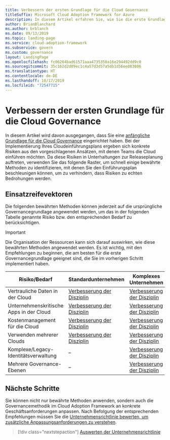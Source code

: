 ```yaml
---
title: Verbessern der ersten Grundlage für die Cloud Governance
titleSuffix: Microsoft Cloud Adoption Framework for Azure
description: In diesem Artikel erfahren Sie, wie Sie die erste Grundlage für die Cloud Governance inkrementell verbessern können.
author: BrianBlanchard
ms.author: brblanch
ms.date: 09/13/2019
ms.topic: landing-page
ms.service: cloud-adoption-framework
ms.subservice: govern
ms.custom: governance
layout: LandingPage
ms.openlocfilehash: fc06264bad61571aaa4735350a16e294492dd9c0
ms.sourcegitcommit: 35c162d2d09ec1c4a57d3d57a5db1d56ee883806
ms.translationtype: HT
ms.contentlocale: de-DE
ms.lasthandoff: 10/17/2019
ms.locfileid: "72547715"
---
```

# <a name="improve-your-initial-cloud-governance-foundation"></a>Verbessern der ersten Grundlage für die Cloud Governance

In diesem Artikel wird davon ausgegangen, dass Sie eine [anfängliche Grundlage für die Cloud Governance](./initial-foundation.md) eingerichtet haben. Bei der Implementierung Ihres Cloudeinführungsplans ergeben sich konkrete Risiken aus den vorgeschlagenen Ansätzen, mit denen Teams die Cloud einführen möchten. Da diese Risiken in Unterhaltungen zur Releaseplanung auftreten, verwenden Sie das folgende Raster, um schnell einige bewährte Methoden zu identifizieren, mit denen Sie den Einführungsplan beschleunigen können, um zu verhindern, dass Risiken zu echten Bedrohungen werden.

## <a name="maturity-vectors"></a>Einsatzreifevektoren

Die folgenden bewährten Methoden können jederzeit auf die ursprüngliche Governancegrundlage angewendet werden, um das in der folgenden Tabelle genannte Risiko bzw. den entsprechenden Bedarf zu berücksichtigen.

> [!IMPORTANT]
> Die Organisation der Ressourcen kann sich darauf auswirken, wie diese bewährten Methoden angewendet werden. Es ist wichtig, mit den Empfehlungen zu beginnen, die am besten für die erste Governancegrundlage geeignet sind, die Sie im vorherigen Schritt implementiert haben.

|Risiko/Bedarf | Standardunternehmen | Komplexes Unternehmen |
|---|---|---|
|Vertrauliche Daten in der Cloud|[Verbesserung der Disziplin](./guides/standard/security-baseline-improvement.md)|[Verbesserung der Disziplin](./guides/complex/security-baseline-improvement.md)|
|Unternehmenskritische Apps in der Cloud|[Verbesserung der Disziplin](./guides/standard/resource-consistency-improvement.md)|[Verbesserung der Disziplin](./guides/complex/resource-consistency-improvement.md)|
|Kostenmanagement für die Cloud|[Verbesserung der Disziplin](./guides/standard/cost-management-improvement.md)|[Verbesserung der Disziplin](./guides/complex/cost-management-improvement.md)|
|Verwenden mehrerer Clouds|[Verbesserung der Disziplin](./guides/standard/multicloud-improvement.md)|[Verbesserung der Disziplin](./guides/complex/multicloud-improvement.md)|
|Komplexe/Legacy-Identitätsverwaltung|–|[Verbesserung der Disziplin](./guides/complex/identity-baseline-improvement.md)|
|Mehrere Governance-Ebenen|–|[Verbesserung der Disziplin](./guides/complex/multiple-layers-of-governance.md)|

## <a name="next-steps"></a>Nächste Schritte

Sie können nicht nur bewährte Methoden anwenden, sondern auch die Governancemethodik im Cloud Adoption Framework an konkrete Geschäftsanforderungen anpassen. Nach Befolgung der entsprechenden Empfehlungen müssen Sie die [Unternehmensrichtlinie bewerten, um zusätzliche Anpassungsanforderungen zu verstehen](./corporate-policy.md).

> [!div class="nextstepaction"]
> [Auswerten der Unternehmensrichtlinie](./corporate-policy.md)
